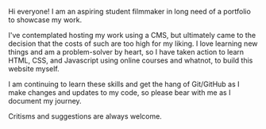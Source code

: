 Hi everyone! I am an aspiring student filmmaker in long need of a portfolio to showcase my work.

I've contemplated hosting my work using a CMS, but ultimately came to the decision that the costs of such are too high for my liking. I love learning new things and am a problem-solver by heart, so I have taken action to learn HTML, CSS, and Javascript using online courses and whatnot, to build this website myself.

I am continuing to learn these skills and get the hang of Git/GitHub as I make changes and updates to my code, so please bear with me as I document my journey.

Critisms and suggestions are always welcome.
